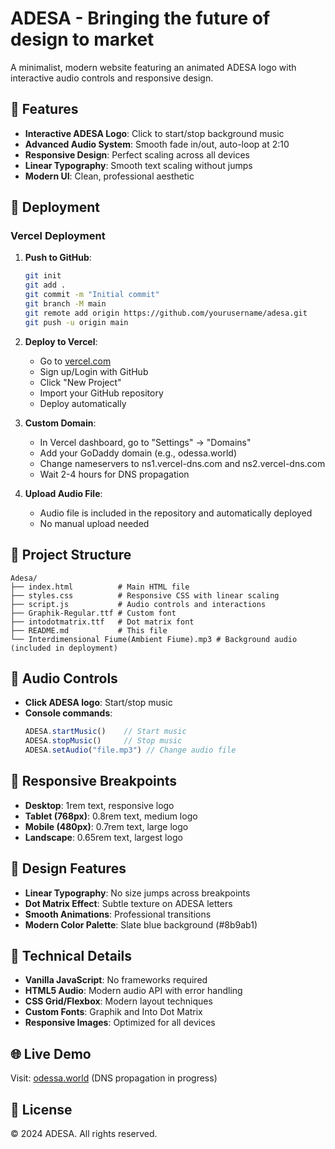 # ADESA - Bringing the future of design to market

A minimalist, modern website featuring an animated ADESA logo with interactive audio controls and responsive design.

## 🎯 Features

- **Interactive ADESA Logo**: Click to start/stop background music
- **Advanced Audio System**: Smooth fade in/out, auto-loop at 2:10
- **Responsive Design**: Perfect scaling across all devices
- **Linear Typography**: Smooth text scaling without jumps
- **Modern UI**: Clean, professional aesthetic

## 🚀 Deployment

### Vercel Deployment

1. **Push to GitHub**:
   ```bash
   git init
   git add .
   git commit -m "Initial commit"
   git branch -M main
   git remote add origin https://github.com/yourusername/adesa.git
   git push -u origin main
   ```

2. **Deploy to Vercel**:
   - Go to [vercel.com](https://vercel.com)
   - Sign up/Login with GitHub
   - Click "New Project"
   - Import your GitHub repository
   - Deploy automatically

3. **Custom Domain**:
   - In Vercel dashboard, go to "Settings" → "Domains"
   - Add your GoDaddy domain (e.g., odessa.world)
   - Change nameservers to ns1.vercel-dns.com and ns2.vercel-dns.com
   - Wait 2-4 hours for DNS propagation

4. **Upload Audio File**:
   - Audio file is included in the repository and automatically deployed
   - No manual upload needed

## 📁 Project Structure

```
Adesa/
├── index.html          # Main HTML file
├── styles.css          # Responsive CSS with linear scaling
├── script.js           # Audio controls and interactions
├── Graphik-Regular.ttf # Custom font
├── intodotmatrix.ttf   # Dot matrix font
├── README.md           # This file
└── Interdimensional Fiume(Ambient Fiume).mp3 # Background audio (included in deployment)
```

## 🎵 Audio Controls

- **Click ADESA logo**: Start/stop music
- **Console commands**:
  ```javascript
  ADESA.startMusic()    // Start music
  ADESA.stopMusic()     // Stop music
  ADESA.setAudio("file.mp3") // Change audio file
  ```

## 📱 Responsive Breakpoints

- **Desktop**: 1rem text, responsive logo
- **Tablet (768px)**: 0.8rem text, medium logo
- **Mobile (480px)**: 0.7rem text, large logo
- **Landscape**: 0.65rem text, largest logo

## 🎨 Design Features

- **Linear Typography**: No size jumps across breakpoints
- **Dot Matrix Effect**: Subtle texture on ADESA letters
- **Smooth Animations**: Professional transitions
- **Modern Color Palette**: Slate blue background (#8b9ab1)

## 🔧 Technical Details

- **Vanilla JavaScript**: No frameworks required
- **HTML5 Audio**: Modern audio API with error handling
- **CSS Grid/Flexbox**: Modern layout techniques
- **Custom Fonts**: Graphik and Into Dot Matrix
- **Responsive Images**: Optimized for all devices

## 🌐 Live Demo

Visit: [odessa.world](https://odessa.world) (DNS propagation in progress)

## 📄 License

© 2024 ADESA. All rights reserved. 
